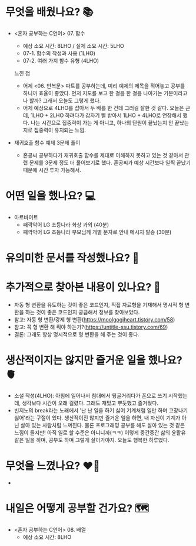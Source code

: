 # 무엇을 배웠나요? 📚
- <혼자 공부하는 C언어> 07. 함수
    - 예상 소요 시간: 8LHO / 실제 소요 시간: 5LHO
    - 07-1. 함수의 작성과 사용 (1LHO)
    - 07-2. 여러 가지 함수 유형 (4LHO)

    느낀 점
    - 어제 <06. 반복문> 파트를 공부하는데, 미리 예제의 제목을 적어놓고 공부를 하니까 효율이 좋았다. 먼저 지도를 보고 한 걸음 한 걸음 나아가는 기분이라고나 할까? 그래서 오늘도 그렇게 했다.
    - 어제 예상으로 4LHO를 잡아서 두 배를 한 건데 그러길 잘한 것 같다. 오늘은 근데, 1LHO + 2LHO 하려다가 갑자기 삘 받아서 1LHO + 4LHO로 연장해서 했다. 나는 시간으로 집중력이 가는 게 아니고, 하나의 단원이 끝났는지 안 끝났는지로 집중력이 유지되는 느낌.

- 재귀호출 함수 예제 3문제 풀이
    - 혼공씨 공부하다가 재귀호출 함수를 제대로 이해하지 못하고 있는 것 같아서 관련 문제를 3문제 정도 더 풀어보기로 했다. 혼공씨가 예상 시간보다 일찍 끝났기 때문에 시간 투자 가능해서.

# 어떤 일을 했나요? 💻
- 아르바이트
    - 째깍악어 LG 초등나라 화상 과외 (40분)
    - 째깍악어 LG 초등나라 부모님께 개별 문자로 안내 메시지 발송 (30분) 

# 유의미한 문서를 작성했나요? 📝

# 추가적으로 찾아본 내용이 있나요? 🌊
- 자동 형 변환을 유도하는 것이 좋은 코드인지, 직접 자료형을 기재해서 명시적 형 변환을 하는 것이 좋은 코드인지 궁금해서 정보를 찾아보았다.
- 참고: 자동 형 변환/강제 형 변환(https://moolgogiheart.tistory.com/58)
- 참고: 꼭 형 변환 해 줘야 하는가?(https://untitle-ssu.tistory.com/69)
- 결론: 그래도 항상 명시적으로 형 변환을 해 주는 것이 좋다.

# 생산적이지는 않지만 즐거운 일을 했나요? 🫀
- 소설 작성(4LHO): 아침에 일어나서 침대에서 뒹굴거리다가 폰으로 쓰기 시작했는데, 생각보다 시간이 오래 걸렸다. 그래도 재밌고 뿌듯했고 즐거웠다.
- 빈지노의 break라는 노래에서 '난 난 일을 하기 싫어 기계처럼 일만 하며 고장나기 싫어'라는 구절이 있다. 생산적이진 않지만 즐거운 일을 하면, 내 자신이 기계가 아닌 살아 있는 사람처럼 느껴진다. 물론 프로그래밍 공부를 해도 살아 있는 것 같은 느낌이 들지만! 아직 일로 할 수준은 아니니까(ㅋㅋ) 이렇게 중간중간 삶의 윤활유 같은 일을 하며, 공부도 하며 그렇게 살아가야지. 오늘도 행복한 하루였다.

# 무엇을 느꼈나요? ❤️‍🔥
- 

# 내일은 어떻게 공부할 건가요? 🗺
- <혼자 공부하는 C언어> 08. 배열
    - 예상 소요 시간: 8LHO